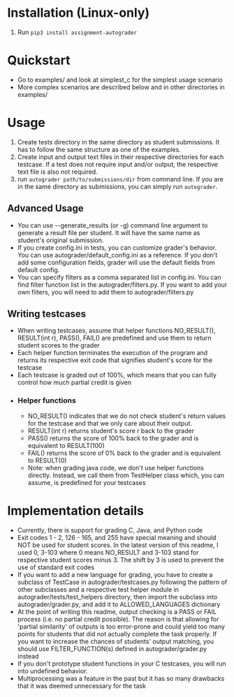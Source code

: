 # Installation (Linux-only)
1) Run `pip3 install assignment-autograder`
# Quickstart
* Go to examples/ and look at simplest_c for the simplest usage scenario
* More complex scenarios are described below and in other directories in examples/
# Usage
1) Create tests directory in the same directory as student submissions. It has to follow the same structure as one of the examples.
2) Create input and output text files in their respective directories for each testcase. If a test does not require input and/or output, the respective text file is also not required.
4) run `autograder path/to/submissions/dir` from command line. If you are in the same directory as submissions, you can simply run `autograder`.
## Advanced Usage
* You can use --generate_results (or -g) command line argument to generate a result file per student. It will have the same name as student's original submission.
* If you create config.ini in tests, you can customize grader's behavior. You can use autograder/default_config.ini as a reference. If you don't add some configuration fields, grader will use the default fields from default config.
* You can specify filters as a comma separated list in config.ini. You can find filter function list in the autograder/filters.py. If you want to add your own filters, you will need to add them to autograder/filters.py
## Writing testcases
* When writing testcases, assume that helper functions NO_RESULT(), RESULT(int r), PASS(), FAIL() are predefined and use them to return student scores to the grader
* Each helper function terminates the execution of the program and returns its respective exit code that signifies student's score for the testcase
* Each testcase is graded out of 100%, which means that you can fully control how much partial credit is given
* ### Helper functions
    * NO_RESULT() indicates that we do not check student's return values for the testcase and that we only care about their output.
    * RESULT(int r) returns student's score r back to the grader
    * PASS() returns the score of 100% back to the grader and is equivalent to RESULT(100)
    * FAIL() returns the score of 0% back to the grader and is equivalent to RESULT(0)
    * Note: when grading java code, we don't use helper functions directly. Instead, we call them from TestHelper class which, you can assume, is predefined for your testcases
# Implementation details
* Currently, there is support for grading C, Java, and Python code
* Exit codes  1 - 2, 126 - 165, and 255 have special meaning and should NOT be used for student scores. In the latest version of this readme, I used 0, 3-103 where 0 means NO_RESULT and 3-103 stand for respective student scores minus 3. The shift by 3 is used to prevent the use of standard exit codes
* If you want to add a new language for grading, you have to create a subclass of TestCase in autograder/testcases.py following the pattern of other subclasses and a respective test helper module in autograder/tests/test_helpers directory, then import the subclass into autograder/grader.py, and add it to ALLOWED_LANGUAGES dictionary
* At the point of writing this readme, output checking is a PASS or FAIL process (i.e. no partial credit possible). The reason is that allowing for 'partial similarity' of outputs is too error-prone and could yield too many points for students that did not actually complete the task properly. If you want to increase the chances of students' output matching, you should use FILTER_FUNCTION(s) defined in autograder/grader.py instead
* If you don't prototype student functions in your C testcases, you will run into undefined behavior. 
* Multiprocessing was a feature in the past but it has so many drawbacks that it was deemed unnecessary for the task
